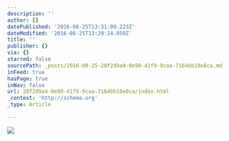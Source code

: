 ```yaml
---
description: ''
author: []
datePublished: '2016-08-25T13:31:09.223Z'
dateModified: '2016-08-25T13:29:14.058Z'
title: ''
publisher: {}
via: {}
starred: false
sourcePath: _posts/2016-08-25-28f2d9a4-0e90-41f9-9caa-7164bb10e8ca.md
inFeed: true
hasPage: true
inNav: false
url: 28f2d9a4-0e90-41f9-9caa-7164bb10e8ca/index.html
_context: 'http://schema.org'
_type: Article

---
```

![](https://the-grid-user-content.s3-us-west-2.amazonaws.com/26cdc412-2d32-4a39-83c1-4552ba75ac56.jpg)